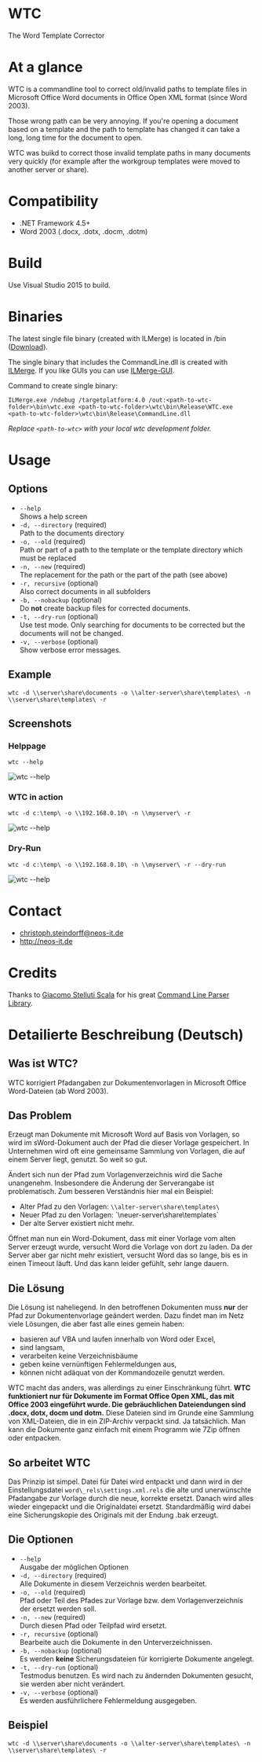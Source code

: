 # WTC
The Word Template Corrector

# At a glance
WTC is a commandline tool to correct old/invalid paths to template files in
Microsoft Office Word documents in Office Open XML format (since Word 2003).

Those wrong path can be very annoying. If you're opening a document based on a template and the path to template has changed it can take a long, long time for the
document to open.

WTC was buikd to correct those invalid template paths in many documents very quickly (for example after the workgroup templates were moved to another server or share).

# Compatibility
* .NET Framework 4.5+
* Word 2003 (.docx, .dotx, .docm, .dotm)

# Build
Use Visual Studio 2015 to build.

# Binaries
The latest single file binary (created with ILMerge) is located in /bin ([Download](/bin/wtc.exe)).

The single binary that includes the CommandLine.dll is created with [ILMerge](https://www.microsoft.com/en-us/download/details.aspx?id=17630). If you like GUIs you can use [ILMerge-GUI](https://ilmergegui.codeplex.com/).

Command to create single binary:
```
ILMerge.exe /ndebug /targetplatform:4.0 /out:<path-to-wtc-folder>\bin\wtc.exe <path-to-wtc-folder>\wtc\bin\Release\WTC.exe <path-to-wtc-folder>\wtc\bin\Release\CommandLine.dll
```
_Replace `<path-to-wtc>` with your local wtc development folder._

# Usage
## Options
* `--help`  
Shows a help screen
* `-d, --directory` (required)  
Path to the documents directory
* `-o, --old` (required)  
Path or part of a path to the template or the template directory which must be replaced
* `-n, --new` (required)  
The replacement for the path or the part of the path (see above)
* `-r, recursive` (optional)  
Also correct documents in all subfolders
* `-b, --nobackup` (optional)  
Do **not** create backup files for corrected documents.
* `-t, --dry-run` (optional)  
Use test mode. Only searching for documents to be corrected but the documents will not be changed.
* `-v, --verbose` (optional)  
Show verbose error messages.

## Example
`wtc -d \\server\share\documents -o \\alter-server\share\templates\ -n \\server\share\templates\ -r`

## Screenshots
### Helppage
`wtc --help`

![wtc --help](assets/screenshot1.png)

### WTC in action
`wtc -d c:\temp\ -o \\192.168.0.10\ -n \\myserver\ -r`

![wtc --help](assets/screenshot2.png)

### Dry-Run
`wtc -d c:\temp\ -o \\192.168.0.10\ -n \\myserver\ -r --dry-run`

![wtc --help](assets/screenshot3.png)
# Contact
* [christoph.steindorff@neos-it.de](mailto:christoph.steindorff@neos-it.de)
* http://neos-it.de

# Credits
Thanks to [Giacomo Stelluti Scala](https://github.com/gsscoder) for his great [Command Line Parser Library](https://github.com/gsscoder/commandline).

# Detailierte Beschreibung (Deutsch)

## Was ist WTC?
WTC korrigiert Pfadangaben zur Dokumentenvorlagen in Microsoft Office
Word-Dateien (ab Word 2003).

## Das Problem
Erzeugt man Dokumente mit Microsoft Word auf Basis von Vorlagen, so wird im
sWord-Dokument auch der Pfad die dieser Vorlage gespeichert. In Unternehmen
wird oft eine gemeinsame Sammlung von Vorlagen, die auf einem Server liegt,
genutzt. So weit so gut.

Ändert sich nun der Pfad zum Vorlagenverzeichnis wird die Sache unangenehm.
Insbesondere die Änderung der Serverangabe ist problematisch. Zum besseren
Verständnis hier mal ein Beispiel:

* Alter Pfad zu den Vorlagen: `\\alter-server\share\templates\`
* Neuer Pfad zu den Vorlagen: ´\\neuer-server\share\templates\`
* Der alte Server existiert nicht mehr.

Öffnet man nun ein Word-Dokument, dass mit einer Vorlage vom alten Server
erzeugt wurde, versucht Word die Vorlage von dort zu laden. Da der Server
aber gar nicht mehr existiert, versucht Word das so lange, bis es in einen
Timeout läuft. Und das kann leider gefühlt, sehr lange dauern.

## Die Lösung
Die Lösung ist naheliegend. In den betroffenen Dokumenten muss **nur** der
Pfad zur Dokumentenvorlage geändert werden. Dazu findet man im Netz viele
Lösungen, die aber fast alle eines gemein haben:
* basieren auf VBA und laufen innerhalb von Word oder Excel,
* sind langsam,
* verarbeiten keine Verzeichnisbäume
* geben keine vernünftigen Fehlermeldungen aus,
* können nicht adäquat von der Kommandozeile genutzt werden.

WTC macht das anders, was allerdings zu einer Einschränkung führt. **WTC
funktioniert nur für Dokumente im Format Office Open XML, das mit Office 2003
eingeführt wurde. Die gebräuchlichen Dateiendungen sind .docx, dotx, docm und
dotm.** Diese Dateien sind im Grunde eine Sammlung von
XML-Dateien, die in ein ZIP-Archiv verpackt sind. Ja tatsächlich. Man kann die
Dokumente ganz einfach mit einem Programm wie 7Zip öffnen oder entpacken.

## So arbeitet WTC
Das Prinzip ist simpel. Datei für Datei wird entpackt und dann wird in der
Einstellungsdatei `word\_rels\settings.xml.rels` die alte und unerwünschte
Pfadangabe zur Vorlage durch die neue, korrekte ersetzt. Danach wird alles
wieder eingepackt und die Originaldatei ersetzt. Standardmäßig wird dabei eine
Sicherungskopie des Originals mit der Endung .bak erzeugt.

## Die Optionen
* `--help`  
Ausgabe der möglichen Optionen
* `-d, --directory` (required)  
Alle Dokumente in diesem Verzeichnis werden bearbeitet.
* `-o, --old` (required)  
Pfad oder Teil des Pfades zur Vorlage bzw. dem Vorlagenverzeichnis der ersetzt werden soll.
* `-n, --new` (required)  
Durch diesen Pfad oder Teilpfad wird ersetzt.
* `-r, recursive` (optional)  
Bearbeite auch die Dokumente in den Unterverzeichnissen.
* `-b, --nobackup` (optional)  
Es werden **keine** Sicherungsdateien für korrigierte Dokumente angelegt.
* `-t, --dry-run` (optional)  
Testmodus benutzen. Es wird nach zu ändernden Dokumenten gesucht, sie werden aber nicht verändert.
* `-v, --verbose` (optional)  
Es werden ausführlichere Fehlermeldung ausgegeben.

## Beispiel
`wtc -d \\server\share\documents -o \\alter-server\share\templates\ -n \\server\share\templates\ -r`

